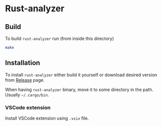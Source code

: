 # Rust-analyzer

## Build

To build `rust-analyzer` run (from inside this directory)

```bash
make
```

## Installation

To install `rust-analyzer` either build it yourself 
or download desired version from [Release](https://github.com/petkovicdanilo/centos7-packages/releases)
page.

When having `rust-analyzer` binary, move it to some 
directory in the path. Usually `~/.cargo/bin`.

### VSCode extension

Install VSCode extension using `.vsix` file.
